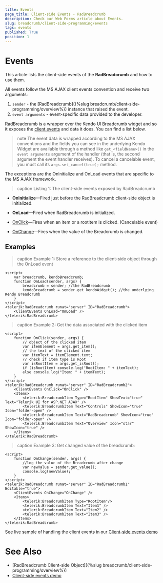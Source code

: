 ```yaml
---
title: Events
page_title: Client-side Events - RadBreadcrumb
description: Check our Web Forms article about Events.
slug: breadcrumb/client-side-programming/events
tags: events
published: True
position: 1
---
```


# Events

This article lists the client-side events of the **RadBreadcrumb** and how to use them.

All events follow the MS AJAX client events convention and receive two arguments:

1. `sender` - the [RadBreadcrumb]({%slug breadcrumb/client-side-programming/overview%}) instance that raised the event.
1. `event arguments` - event-specific data provided to the developer.

RadBreadcrumb is a wrapper over the Kendo UI Breadcrumb widget and so it exposes the [client events](https://docs.telerik.com/kendo-ui/api/javascript/ui/breadcrumb#events) and data it does. You can find a list below.

>note The event data is wrapped according to the MS AJAX conventions and the fields you can see in the underlying Kendo Widget are available through a method like `get_<fieldName>()` in the `event arguments` argument of the handler (that is, the second argument the event handler receives). To cancel a   cancelable event, you must call its `args.set_cancel(true);` method.

The exceptions are the OnInitialize and OnLoad events that are specific to the MS AJAX framework.

>caption Listing 1: The client-side events exposed by RadBreadcrumb

* **OnInitialize**—Fired just before the RadBreadcrumb client-side object is initialized.

* **OnLoad**—Fired when RadBreadcrumb is initialized.
  
* [OnClick](https://docs.telerik.com/kendo-ui/api/javascript/ui/breadcrumb/events/click)—Fires when an item or a rootitem is clicked. (Cancelable event)
  
* [OnChange](https://docs.telerik.com/kendo-ui/api/javascript/ui/breadcrumb/events/change)—Fires when the value of the Breadcrumb is changed. 


## Examples

>caption Example 1: Store a reference to the client-side object through the OnLoad event

````ASP.NET
<script>
	var breadcrumb, kendoBreadcrumb;
	function OnLoad(sender, args) {
		breadcrumb = sender; //the RadBreadcrumb
		kendoBreadcrumb = sender.get_kendoWidget(); //the underlying Kendo Breadcrumb
	}
</script>
<telerik:RadBreadcrumb runat="server" ID="RadBreadcrumb">
    <ClientEvents OnLoad="OnLoad" />
</telerik:RadBreadcrumb>
````

>caption Example 2: Get the data associated with the clicked item

````ASP.NET
<script>
    function OnClick(sender, args) {
        // object of the clicked item 
        var itemElement = args.get_item();
        // the text of the clicked item
        var itemText = itemElement.text;
        // check if item type is Root
        var isRootItem = args.get_isRoot();
        if (isRootItem) console.log("RootItem: " + itemText);
        else console.log("Item: " + itemText);
    }
</script>
<telerik:RadBreadcrumb runat="server" ID="RadBreadcrumb2">
    <ClientEvents OnClick="OnClick" />
    <Items>
        <telerik:BreadcrumbItem Type="RootItem" ShowText="true" Text="Telerik UI for ASP.NET AJAX" />
        <telerik:BreadcrumbItem Text="Controls" ShowIcon="true" Icon="folder-open" />
        <telerik:BreadcrumbItem Text="RadBreadcrumb" ShowIcon="true" Icon="folder-open" />
        <telerik:BreadcrumbItem Text="Overview" Icon="star" ShowIcon="true" />
    </Items>
</telerik:RadBreadcrumb>
````

>caption Example 3: Get changed value of the breadcrumb:

````ASP.NET
<script>
    function OnChange(sender, args) {
        //log the value of the Breadcrumb after change
        var newValue = sender.get_value();
        console.log(newValue);
    }
</script>
<telerik:RadBreadcrumb runat="server" ID="RadBreadcrumb1" Editable="true">
    <ClientEvents OnChange="OnChange" />
    <Items>
        <telerik:BreadcrumbItem Type="RootItem"/>
        <telerik:BreadcrumbItem Text="Item1" />
        <telerik:BreadcrumbItem Text="Item2" />
        <telerik:BreadcrumbItem Text="Item3" />
    </Items>
</telerik:RadBreadcrumb>
````

See live sample of handling the client events in our [Client-side events demo](https://demos.telerik.com/aspnet-ajax/breadcrumb/client-side-programming/clientsideevents/defaultcs.aspx)


# See Also

 * [RadBreadcrumb Client-side Object]({%slug breadcrumb/client-side-programming/overview%})
 * [Client-side events demo](https://demos.telerik.com/aspnet-ajax/breadcrumb/client-side-programming/clientsideevents/defaultcs.aspx)


